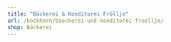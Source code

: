 ```yaml
---
title: "Bäckerei & Konditorei Fröllje"
url: /bockhorn/baeckerei-und-konditorei-froellje/
shop: Bäckerei
---
```

